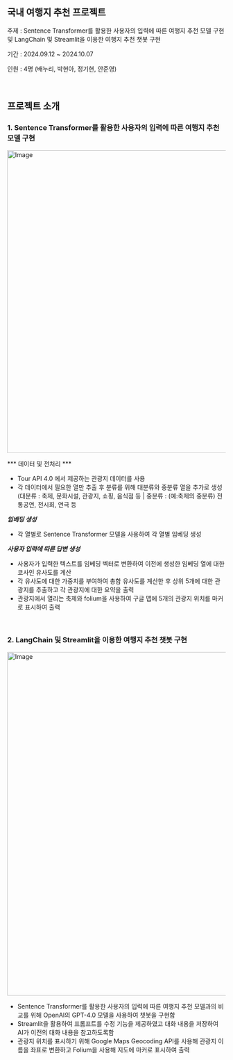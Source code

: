 ## 국내 여행지 추천 프로젝트
주제 : Sentence Transformer를 활용한 사용자의 입력에 따른 여행지 추천 모델 구현 및 LangChain 및 Streamlit을 이용한 여행지 추천 챗봇 구현

기간 : 2024.09.12 ~ 2024.10.07

인원 : 4명 (배누리, 박현아, 정기현, 안준영)

<br>

## 프로젝트 소개
### 1. Sentence Transformer를 활용한 사용자의 입력에 따른 여행지 추천 모델 구현
  <img width="697" alt="Image" src="https://github.com/user-attachments/assets/5e4d8fdd-a515-4885-a7f6-9567d20e98fa" />

*** 데이터 및 전처리 ***
  - Tour API 4.0 에서 제공하는 관광지 데이터를 사용
  - 각 데이터에서 필요한 열만 추출 후 분류를 위해 대분류와 중분류 열을 추가로 생성 (대분류 : 축제, 문화시설, 관광지, 쇼핑, 음식점 등 | 중분류 : (예:축제의 중분류) 전통공연, 전시회, 연극 등

***임베딩 생성***
  - 각 열별로 Sentence Transformer 모델을 사용하여 각 열별 임베딩 생성
  
***사용자 입력에 따른 답변 생성***
  - 사용자가 입력한 텍스트를 임베딩 벡터로 변환하여 이전에 생성한 임베딩 열에 대한 코사인 유사도를 계산
  - 각 유사도에 대한 가중치를 부여하여 총합 유사도를 계산한 후 상위 5개에 대한 관광지를 추출하고 각 관광지에 대한 요약을 출력
  - 관광지에서 열리는 축제와 folium을 사용하여 구글 맵에 5개의 관광지 위치를 마커로 표시하여 출력

<br>

### 2. LangChain 및 Streamlit을 이용한 여행지 추천 챗봇 구현
  <img width="791" alt="Image" src="https://github.com/user-attachments/assets/fdbb1074-a874-4256-81a9-d8bc91bf2173" />
  
  - Sentence Transformer를 활용한 사용자의 입력에 따른 여행지 추천 모델과의 비교를 위해 OpenAI의 GPT-4.0 모델을 사용하여 챗봇을 구현함
  - Streamlit을 활용하여 프롬프트를 수정 기능을 제공하였고 대화 내용을 저장하여 AI가 이전의 대화 내용을 참고하도록함
  - 관광지 위치를 표시하기 위해 Google Maps Geocoding API를 사용해 관광지 이름을 좌표로 변환하고 Folium을 사용해 지도에 마커로 표시하여 출력



